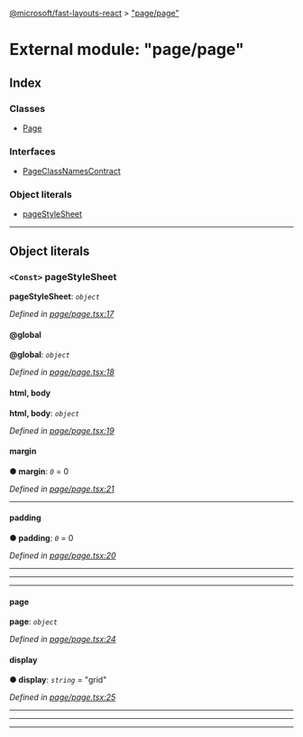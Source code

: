 [@microsoft/fast-layouts-react](../README.md) > ["page/page"](../modules/_page_page_.md)

# External module: "page/page"

## Index

### Classes

* [Page](../classes/_page_page_.page.md)

### Interfaces

* [PageClassNamesContract](../interfaces/_page_page_.pageclassnamescontract.md)

### Object literals

* [pageStyleSheet](_page_page_.md#pagestylesheet)

---

## Object literals

<a id="pagestylesheet"></a>

### `<Const>` pageStyleSheet

**pageStyleSheet**: *`object`*

*Defined in [page/page.tsx:17](https://github.com/Microsoft/fast-dna/blob/164dd3ca/packages/fast-layouts-react/src/page/page.tsx#L17)*

<a id="pagestylesheet._global"></a>

####  @global

**@global**: *`object`*

*Defined in [page/page.tsx:18](https://github.com/Microsoft/fast-dna/blob/164dd3ca/packages/fast-layouts-react/src/page/page.tsx#L18)*

<a id="pagestylesheet._global.html__body"></a>

####  html, body

**html, body**: *`object`*

*Defined in [page/page.tsx:19](https://github.com/Microsoft/fast-dna/blob/164dd3ca/packages/fast-layouts-react/src/page/page.tsx#L19)*

<a id="pagestylesheet._global.html__body.margin"></a>

####  margin

**● margin**: *`0`* = 0

*Defined in [page/page.tsx:21](https://github.com/Microsoft/fast-dna/blob/164dd3ca/packages/fast-layouts-react/src/page/page.tsx#L21)*

___
<a id="pagestylesheet._global.html__body.padding"></a>

####  padding

**● padding**: *`0`* = 0

*Defined in [page/page.tsx:20](https://github.com/Microsoft/fast-dna/blob/164dd3ca/packages/fast-layouts-react/src/page/page.tsx#L20)*

___

___

___
<a id="pagestylesheet.page-1"></a>

####  page

**page**: *`object`*

*Defined in [page/page.tsx:24](https://github.com/Microsoft/fast-dna/blob/164dd3ca/packages/fast-layouts-react/src/page/page.tsx#L24)*

<a id="pagestylesheet.page-1.display"></a>

####  display

**● display**: *`string`* = "grid"

*Defined in [page/page.tsx:25](https://github.com/Microsoft/fast-dna/blob/164dd3ca/packages/fast-layouts-react/src/page/page.tsx#L25)*

___

___

___

